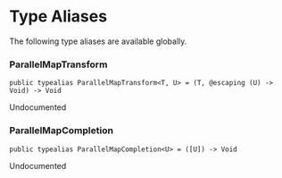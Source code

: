 # Type Aliases
<p>The following type aliases are available globally.</p>

### ParallelMapTransform
<pre class="highlight swift"><code><span class="kd">public</span> <span class="kd">typealias</span> <span class="kt">ParallelMapTransform</span><span class="o">&lt;</span><span class="kt">T</span><span class="p">,</span> <span class="kt">U</span><span class="o">&gt;</span> <span class="o">=</span> <span class="p">(</span><span class="kt">T</span><span class="p">,</span> <span class="kd">@escaping</span> <span class="p">(</span><span class="kt">U</span><span class="p">)</span> <span class="o">-&gt;</span> <span class="kt">Void</span><span class="p">)</span> <span class="o">-&gt;</span> <span class="kt">Void</span></code></pre>

<p>Undocumented</p>

### ParallelMapCompletion
<pre class="highlight swift"><code><span class="kd">public</span> <span class="kd">typealias</span> <span class="kt">ParallelMapCompletion</span><span class="o">&lt;</span><span class="kt">U</span><span class="o">&gt;</span> <span class="o">=</span> <span class="p">([</span><span class="kt">U</span><span class="p">])</span> <span class="o">-&gt;</span> <span class="kt">Void</span></code></pre>

<p>Undocumented</p>

